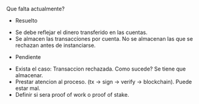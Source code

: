 Que falta actualmente?
* Resuelto
- Se debe reflejar el dinero transferido en las cuentas. 
- Se almacen las transacciones por cuenta. No se almacenan las que se rechazan antes de
  instanciarse. 

* Pendiente
- Exista el caso: Transaccion rechazada. Como sucede? Se tiene que almacenar.
- Prestar atencion al proceso. (tx -> sign -> verify -> blockchain). Puede estar mal.
- Definir si sera proof of work o proof of stake.
